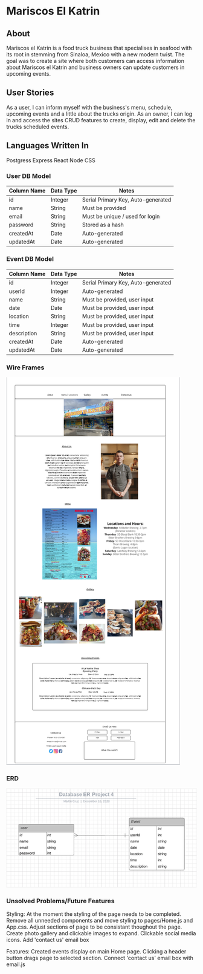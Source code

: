# Mariscos El Katrin

## About 

Mariscos el Katrin is a food truck business that specialises in seafood with its root in stemming from Sinaloa, Mexico with a new modern twist. The goal was to create a site where both customers can access information about Mariscos el Katrin and business owners can update customers in upcoming events.


## User Stories
As a user, I can inform myself with the business's menu, schedule, upcoming events and a little about the trucks origin.
As an owner, I can log in and access the sites CRUD features to create, display, edit and delete the trucks scheduled events.

## Languages Written In
Postgress
Express
React
Node
CSS

### User DB Model

| Column Name | Data Type | Notes |
| --------------- | ------------- | ------------------------------ |
| id | Integer | Serial Primary Key, Auto-generated |
| name | String | Must be provided |
| email | String | Must be unique / used for login |
| password | String | Stored as a hash |
| createdAt | Date | Auto-generated |
| updatedAt | Date | Auto-generated |

### Event DB Model

Column Name | Data Type | Notes |
|---------------------|-------------------|--------------------------|
| id  | Integer | Serial Primary Key, Auto-generated |
| userId | Integer | Auto-generated |
| name | String | Must be provided, user input |
| date | Date | Must be provided, user input |
| location | String | Must be provided, user input |
| time | Integer | Must be provided, user input |
| description | String | Must be provided, user input |
| createdAt | Date | Auto-generated |
| updatedAt | Date | Auto-generated |

### Wire Frames
![Wire Frames](./public/imagesRM/Wireframe_FULL.png)

### ERD
![ERD](./public/imagesRM/ERD.png)

### Unsolved Problems/Future Features
Styling: 
At the moment the styling of the page needs to be completed.
Remove all unneeded components and move styling to pages/Home.js and App.css.
Adjust sections of page to be consistant thoughout the page.
Create photo gallery and clickable images to expand.
Clickable social media icons.
Add 'contact us' email box

Features:
Created events display on main Home page.
Clicking a header button drags page to selected section.
Connect 'contact us' email box with email.js


